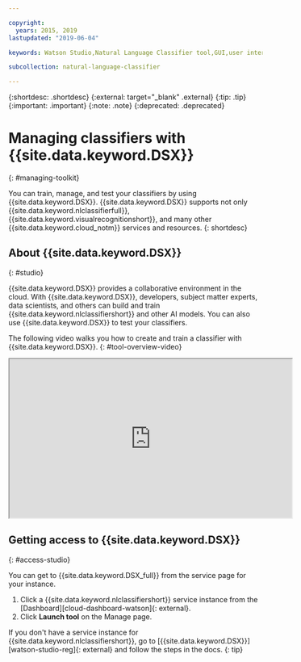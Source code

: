 ```yaml
---

copyright:
  years: 2015, 2019
lastupdated: "2019-06-04"

keywords: Watson Studio,Natural Language Classifier tool,GUI,user interface

subcollection: natural-language-classifier

---
```


{:shortdesc: .shortdesc}
{:external: target="_blank" .external}
{:tip: .tip}
{:important: .important}
{:note: .note}
{:deprecated: .deprecated}

# Managing classifiers with {{site.data.keyword.DSX}}
{: #managing-toolkit}

You can train, manage, and test your classifiers by using {{site.data.keyword.DSX}}. {{site.data.keyword.DSX}} supports not only {{site.data.keyword.nlclassifierfull}}, {{site.data.keyword.visualrecognitionshort}}, and many other {{site.data.keyword.cloud_notm}} services and resources.
{: shortdesc}

## About {{site.data.keyword.DSX}}
{: #studio}

{{site.data.keyword.DSX}} provides a collaborative environment in the cloud. With {{site.data.keyword.DSX}}, developers, subject matter experts, data scientists, and others can build and train {{site.data.keyword.nlclassifiershort}} and other AI models. You can also use {{site.data.keyword.DSX}} to test your classifiers.

The following video walks you how to create and train a classifier with {{site.data.keyword.DSX}}.
{: #tool-overview-video}

<iframe class="embed-responsive-item" id="tool-youtubeplayer" title="IBM Watson Studio: Create and train a Natural Language Classifier Model" type="text/html" width="560" height="315" src="https://www.youtube.com/embed/_gHeeX4lFwo" webkitallowfullscreen mozallowfullscreen allowfullscreen gesture="media" allow="encrypted-media"></iframe>

## Getting access to {{site.data.keyword.DSX}}
{: #access-studio}

You can get to {{site.data.keyword.DSX_full}} from the service page for your instance.

1.  Click a {{site.data.keyword.nlclassifiershort}} service instance from the [Dashboard][cloud-dashboard-watson]{: external}.
1.  Click **Launch tool** on the Manage page.

If you don't have a service instance for {{site.data.keyword.nlclassifiershort}}, go to  [{{site.data.keyword.DSX}}][watson-studio-reg]{: external} and follow the steps in the docs.
{: tip}
